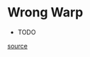 # Wrong Warp

* TODO

[source](https://web.archive.org/web/20180404215105/http://spiraster.x10host.com/LADXWiki/index.php/Wrong_Warp)
